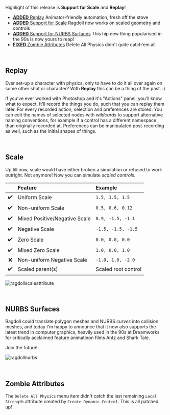Highlight of this release is **Support for Scale** and **Replay**!

- [**ADDED** Replay](#replay) Animator-friendly automation, fresh off the stove
- [**ADDED** Support for Scale](#scale) Ragdoll now works on scaled geometry and controls
- [**ADDED** Support for NURBS Surfaces](#nurbs-surfaces) This hip new thing popularised in the 90s is now yours to reap!
- [**FIXED** Zombie Attributes](#zombie-attributes) Delete All Physics didn't quite catch'em all

<br>

## Replay

Ever set-up a character with physics, only to have to do it all over again on some other shot or character? With **Replay** this can be a thing of the past. :)

If you've ever worked with Photoshop and it's "Actions" panel, you'll know what to expect. It'll record the things you do, such that you can replay them later. For every recorded action, selection and preferences are stored. You can edit the names of selected nodes with *wildcards* to support alternative naming conventions, for example if a control has a different namespace than originally recorded at. Preferences can be manipulated post-recording as well, such as the initial shapes of things.

<br>

## Scale

Up till now, scale would have either broken a simulation or refused to work outright. Not anymore! Now you can simulate *scaled controls*.

|    | Feature                        | Example
|:--:|:-------------------------------|:------------------
| ✔️ | Uniform Scale                 | `1.5, 1.5, 1.5`
| ✔️ | Non-uniform Scale             | `0.5, 0.6, 0.12`
| ✔️ | Mixed Positive/Negative Scale | `0.9, -1.5, -1.1`
| ✔️ | Negative Scale                | `-1.5, -1.5, -1.5`
| ✔️ | Zero Scale                    | `0.0, 0.0, 0.0`
| ✔️ | Mixed Zero Scale              | `1.0, 0.0, 1.0`
| ❌ | Non-uniform Negative Scale    | `-1.0, 1.0, -2.0`
| ✔️ | Scaled parent(s)              | Scaled root control

![ragdollscaleattribute](https://user-images.githubusercontent.com/2152766/106119944-abf0e780-614d-11eb-82b5-463674afd3b6.gif)

<br>

## NURBS Surfaces

Ragdoll could translate polygon meshes and NURBS *curves* into collision meshes, and today I'm happy to announce that it now also supports the latest trend in computer graphics, heavily used in the 90s at Dreamworks for critically acclaimed feature animatinon films Antz and Shark Tale.

Join the future!

![ragdollnurbs](https://user-images.githubusercontent.com/2152766/106288839-6fea7f00-6240-11eb-8515-d9966555fc8e.gif)

<br>

## Zombie Attributes

The `Delete All Physics` menu item didn't catch the last remaining `Local Strength` attribute created by `Create Dynamic Control`. This is all patched up!
